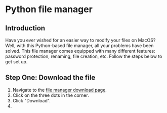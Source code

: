 # Python file manager

## Introduction
Have you ever wished for an easier way to modify your files on MacOS?
Well, with this Python-based file manager, all your problems have been solved.
This file manager comes equipped with many different features: password protection, renaming, file creation, etc.
Follow the steps below to get set up.

## Step One: Download the file
1. Navigate to the [file manager download page](https://github.com/Matyrel/matyrel.github.io/blob/main/Filemanager.py).
2. Click on the three dots in the corner.
3. Click "Download".
4. 
